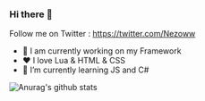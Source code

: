 ### Hi there 👋


Follow me on Twitter : https://twitter.com/Nezoww

- 🔭 I am currently working on my Framework
- ❤  I love Lua & HTML & CSS
- 🌱 I’m currently learning JS and C#


![Anurag's github stats](https://github-readme-stats.vercel.app/api?username=Nezow&show_icons=true&theme=radical)
